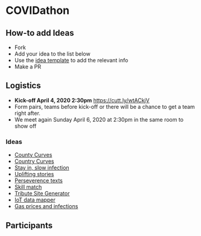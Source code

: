 # COVIDathon

## How-to add Ideas
- Fork
- Add your idea to the list below
- Use the [idea template](IdeaTemplate.md) to add the relevant info
- Make a PR
  
## Logistics

- **Kick-off April 4, 2020 2:30pm** https://cutt.ly/wtACkjV
- Form pairs, teams before kick-off or there will be a chance to get a team right after.
- We meet again Sunday April 6, 2020 at 2:30pm in the same room to show off



### Ideas
- [County Curves](CountyCurves.md)
- [Country Curves](CountryCurves.md)
- [Stay in, slow infection](StayInLivesSaved.md)
- [Uplifting stories](UpStories.md)
- [Perseverence texts](UpQuotes.md)
- [Skill match](SkillsMatch.md)
- [Tribute Site Generator](Tribute.md)
- [IoT data mapper](CreepyThermo.md)
- [Gas prices and infections](ThePumpAndTheVirus.md)

## Participants
